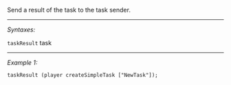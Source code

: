 Send a result of the task to the task sender.


---
*Syntaxes:*

`taskResult` task

---
*Example 1:*

```sqf
taskResult (player createSimpleTask ["NewTask"]);
```